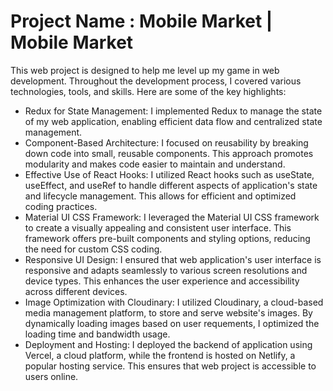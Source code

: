 <h1>Project Name : Mobile Market | Mobile Market</h1>

<p>This web project is designed to help me level up my game in web development. Throughout the development process, I covered various technologies, tools, and skills. Here are some of the key highlights:</p>

<ul>
<li>Redux for State Management: I implemented Redux to manage the state of my web application, enabling efficient data flow and centralized state management.</li>

<li>Component-Based Architecture: I focused on reusability by breaking down  code into small, reusable components. This approach promotes modularity and makes code easier to maintain and understand.</li>

<li>Effective Use of React Hooks: I utilized React hooks such as useState, useEffect, and useRef to handle different aspects of application's state and lifecycle management. This allows for efficient and optimized coding practices.</li>

<li>Material UI CSS Framework: I leveraged the Material UI CSS framework to create a visually appealing and consistent user interface. This framework offers pre-built components and styling options, reducing the need for custom CSS coding.</li>

<li>Responsive UI Design: I ensured that web application's user interface is responsive and adapts seamlessly to various screen resolutions and device types. This enhances the user experience and accessibility across different devices.</li>


<li>Image Optimization with Cloudinary: I utilized Cloudinary, a cloud-based media management platform, to store and serve  website's images. By dynamically loading images based on user requements, I optimized the loading time and bandwidth usage.</li>


<li>Deployment and Hosting: I deployed the backend of  application using Vercel, a cloud platform, while the frontend is hosted on Netlify, a popular hosting service. This ensures that  web project is accessible to users online.</li>

</ul>
